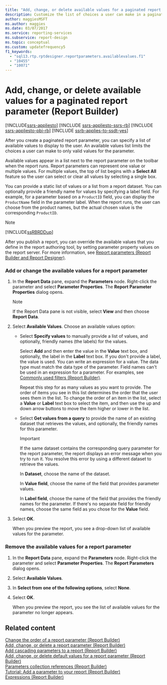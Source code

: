 ```yaml
---
title: "Add, change, or delete available values for a paginated report parameter"
description: Customize the list of choices a user can make in a paginated report for a parameter in Report Builder by specifying a list of available values to display to the user.
author: maggiesMSFT
ms.author: maggies
ms.date: 03/07/2017
ms.service: reporting-services
ms.subservice: report-design
ms.topic: conceptual
ms.custom: updatefrequency5
f1_keywords:
  - "sql13.rtp.rptdesigner.reportparameters.availablevalues.f1"
  - "10455"
  - "10071"
---
```

# Add, change, or delete available values for a paginated report parameter (Report Builder)


[!INCLUDE[ssrs-appliesto](../../includes/ssrs-appliesto.md)] [!INCLUDE [ssrs-appliesto-ssrs-rb](../../includes/ssrs-appliesto-ssrs-rb.md)] [!INCLUDE [ssrs-appliesto-pbi-rb](../../includes/ssrs-appliesto-pbi-rb.md)] [!INCLUDE [ssrb-applies-to-ssdt-yes](../../includes/ssrb-applies-to-ssdt-yes.md)]

  After you create a paginated report parameter, you can specify a list of available values to display to the user. An available values list limits the choices a user can make to only valid values for the parameter.  
  
 Available values appear in a list next to the report parameter on the toolbar when the report runs. Report parameters can represent one value or multiple values. For multiple values, the top of list begins with a **Select All** feature so the user can select or clear all values by selecting a single box.  
  
 You can provide a static list of values or a list from a report dataset. You can optionally provide a friendly name for values by specifying a label field. For example, for a parameter based on a `ProductID` field, you can display the `ProductName` field in the parameter label. When the report runs, the user can choose from the product names, but the actual chosen value is the corresponding `ProductID`.  
  
> [!NOTE]  
>  [!INCLUDE[ssRBRDDup](../../includes/ssrbrddup-md.md)]  
  
 After you publish a report, you can override the available values that you define in the report authoring tool, by setting parameter property values on the report server. For more information, see [Report parameters &#40;Report Builder and Report Designer&#41;](../../reporting-services/report-design/report-parameters-report-builder-and-report-designer.md).  
  
### Add or change the available values for a report parameter  
  
1.  In the **Report Data** pane, expand the **Parameters** node. Right-click the parameter and select **Parameter Properties**. The **Report Parameter Properties** dialog opens.  
  
    > [!NOTE]  
    >  If the Report Data pane is not visible, select **View** and then choose **Report Data**.  
  
1.  Select **Available Values**. Choose an available values option:  
  
    -   Select **Specify values** to manually provide a list of values, and optionally, friendly names (the labels) for the values.  
  
         Select **Add** and then enter the value in the **Value** text box, and optionally, the label in the **Label** text box. If you don't provide a label, the value is used. You can write an expression for a value. The data type must match the data type of the parameter. Field names can't be used in an expression for a parameter. For examples, see [Commonly used filters &#40;Report Builder&#41;](../../reporting-services/report-design/commonly-used-filters-report-builder-and-ssrs.md).  
  
         Repeat this step for as many values as you want to provide. The order of items you see in this list determines the order that the user sees them in the list. To change the order of an item in the list, select a **Value** or **Label** text box to select the item, and then use the up and down arrow buttons to move the item higher or lower in the list.  
  
    -   Select **Get values from a query** to provide the name of an existing dataset that retrieves the values, and optionally, the friendly names for this parameter.  
  
        > [!IMPORTANT]  
        >  If the same dataset contains the corresponding query parameter for the report parameter, the report displays an error message when you try to run it. You resolve this error by using a different dataset to retrieve the values.  
  
         In **Dataset**, choose the name of the dataset.  
  
         In **Value field**, choose the name of the field that provides parameter values.  
  
         In **Label field**, choose the name of the field that provides the friendly names for the parameter. If there's no separate field for friendly names, choose the same field as you chose for the **Value** field.  
  
1.  Select **OK**.
  
     When you preview the report, you see a drop-down list of available values for the parameter.  
  
### Remove the available values for a report parameter  
  
1.  In the **Report Data** pane, expand the **Parameters** node. Right-click the parameter and select **Parameter Properties**. The **Report Parameters** dialog opens.  
  
1.  Select **Available Values**.  
  
1.  In **Select from one of the following options**, select **None**.  
  
1.  Select **OK**.
  
     When you preview the report, you see the list of available values for the parameter no longer appears.  
  
## Related content  
 [Change the order of a report parameter &#40;Report Builder&#41;](../../reporting-services/report-design/change-the-order-of-a-report-parameter-report-builder-and-ssrs.md)   
 [Add, change, or delete a report parameter &#40;Report Builder&#41;](../../reporting-services/report-design/add-change-or-delete-a-report-parameter-report-builder-and-ssrs.md)   
 [Add cascading parameters to a report &#40;Report Builder&#41;](../../reporting-services/report-design/add-cascading-parameters-to-a-report-report-builder-and-ssrs.md)   
 [Add, change, or delete default values for a report parameter &#40;Report Builder&#41;](../../reporting-services/report-design/add-change-or-delete-default-values-for-a-report-parameter.md)   
 [Parameters collection references &#40;Report Builder&#41;](../../reporting-services/report-design/built-in-collections-parameters-collection-references-report-builder.md)   
 [Tutorial: Add a parameter to your report &#40;Report Builder&#41;](../../reporting-services/tutorial-add-a-parameter-to-your-report-report-builder.md)   
 [Expressions &#40;Report Builder&#41;](../../reporting-services/report-design/expressions-report-builder-and-ssrs.md)  
  
  

